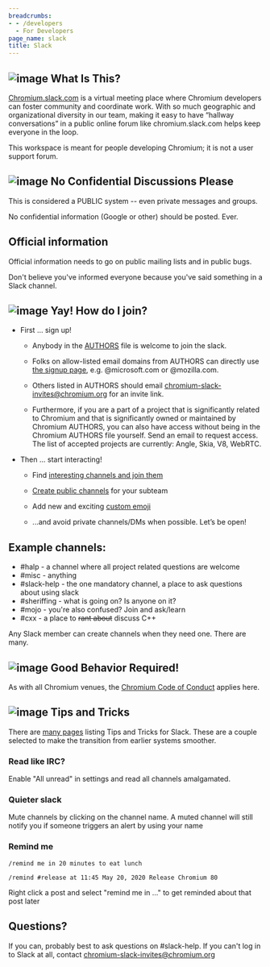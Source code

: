 ```yaml
---
breadcrumbs:
- - /developers
  - For Developers
page_name: slack
title: Slack
---
```


## ![image](/developers/slack/blob_peek.png) What Is This?

[Chromium.slack.com](https://chromium.slack.com) is a virtual meeting place
where Chromium developers can foster community and coordinate work. With so much
geographic and organizational diversity in our team, making it easy to have
“hallway conversations” in a public online forum like chromium.slack.com helps
keep everyone in the loop.

This workspace is meant for people developing Chromium; it is not a user support
forum.

## ![image](/developers/slack/blob_stop.png) No Confidential Discussions Please

This is considered a PUBLIC system -- even private messages and groups.

No confidential information (Google or other) should be posted. Ever.

## Official information

Official information needs to go on public mailing lists and in public bugs.

Don't believe you've informed everyone because you've said something in a Slack
channel.

## ![image](/developers/slack/blob_cheer.png) Yay! How do I join?

* First … sign up!

  * Anybody in the
    [AUTHORS](https://chromium.googlesource.com/chromium/src/+/HEAD/AUTHORS)
    file is welcome to join the slack.

  * Folks on allow-listed email domains from AUTHORS can directly use [the
    signup page](https://chromium.slack.com/signup), e.g. @microsoft.com or @mozilla.com.

  * Others listed in AUTHORS should email
    [chromium-slack-invites@chromium.org](mailto:chromium-slack-invites@chromium.org)
    for an invite link.

  * Furthermore, if you are a part of a project that is significantly related
    to Chromium and that is significantly owned or maintained by Chromium
    AUTHORS, you can also have access without being in the Chromium AUTHORS file
    yourself. Send an email to request access. The list of accepted projects are
    currently: Angle, Skia, V8, WebRTC.

* Then … start interacting!

  * Find [interesting channels and join
    them](https://get.slack.help/hc/en-us/articles/205239967-Join-a-channel)

  * [Create public
    channels](https://get.slack.help/hc/en-us/articles/201402297-Create-a-channel)
    for your subteam

  * Add new and exciting [custom
    emoji](https://chromium.slack.com/customize/emoji)

  * ...and avoid private channels/DMs when possible. Let’s be open!

## Example channels:

*   #halp - a channel where all project related questions are welcome
*   #misc - anything
*   #slack-help - the one mandatory channel, a place to ask questions
            about using slack
*   #sheriffing - what is going on? Is anyone on it?
*   #mojo - you're also confused? Join and ask/learn
*   #cxx - a place to ~~rant about~~ discuss C++

Any Slack member can create channels when they need one. There are many.

## ![image](/developers/slack/blob_praise.png) Good Behavior Required!

As with all Chromium venues, the [Chromium Code of
Conduct](https://chromium.googlesource.com/chromium/src/+/HEAD/CODE_OF_CONDUCT.md)
applies here.

## ![image](/developers/slack/blob_think.png) Tips and Tricks

There are [many
pages](https://www.google.se/search?client=opera&q=slack+tips+and+tricks&sourceid=opera&ie=UTF-8&oe=UTF-8)
listing Tips and Tricks for Slack. These are a couple selected to make the
transition from earlier systems smoother.

### Read like IRC?

Enable "All unread" in settings and read all channels amalgamated.

### Quieter slack

Mute channels by clicking on the channel name. A muted channel will
still notify you if someone triggers an alert by using your name

### Remind me

```
/remind me in 20 minutes to eat lunch

/remind #release at 11:45 May 20, 2020 Release Chromium 80
```

Right click a post and select "remind me in ..." to get reminded about that post
later

## Questions?

If you can, probably best to ask questions on #slack-help. If you can't log in
to Slack at all, contact chromium-slack-invites@chromium.org